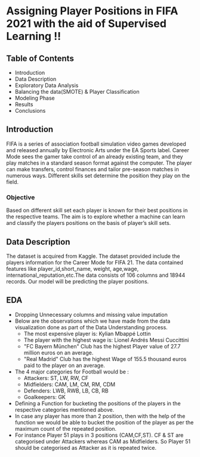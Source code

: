 # Assigning Player Positions in FIFA 2021 with the aid of Supervised Learning !!

## Table of Contents
- Introduction
- Data Description
- Exploratory Data Analysis
- Balancing the data(SMOTE) & Player Classification
- Modeling Phase
- Results
- Conclusions

## Introduction
FIFA is a series of association football simulation video games developed and released annually by Electronic Arts under the EA Sports label. Career Mode sees the gamer take control of an already existing team, and they play matches in a standard season format against the computer. The player can make transfers, control finances and tailor pre-season matches in numerous ways. Different skills set determine the position they play on the field.

### Objective
Based on different skill set each player is known for their best positions in the respective teams. The aim is to explore whether a machine can learn and classify the players positions on the basis of player’s skill sets.

## Data Description
The dataset is acquired from Kaggle. The dataset provided include the players information for the Career Mode for FIFA 21. The data contained features like player_id,short_name, weight, age,wage, international_reputation,etc.The data consists of 106 columns and 18944 records. Our model will be predicting the player positions.

## EDA
- Dropping Unnecessary columns and missing value imputation
- Below are the observations which we have made from the data visualization done as part of the Data Understanding process.
    * The most expensive player is: Kylian Mbappé Lottin
    * The player with the highest wage is: Lionel Andrés Messi Cuccittini
    * "FC Bayern München" Club has the highest Player value of 27.7 million euros on an average.
    * "Real Madrid" Club has the highest Wage of 155.5 thousand euros paid to the player on an average.
- The 4 major categories for Football would be :
    * Attackers: ST, LW, RW, CF
    * Midfielders: CAM, LM, CM, RM, CDM
    * Defenders: LWB, RWB, LB, CB, RB
    * Goalkeepers: GK
 - Defining a Function for bucketing the positions of the players in the respective categories mentioned above. 
 - In case any player has more than 2 position, then with the help of the function we would be able to bucket the position of the player as per the maximum count of the repeated position.
 - For instance Player 51 plays in 3 positions (CAM,CF,ST). CF & ST are categorised under Attackers whereas CAM as Midfielders. So Player 51 should be categorised as Attacker as it is repeated twice.
